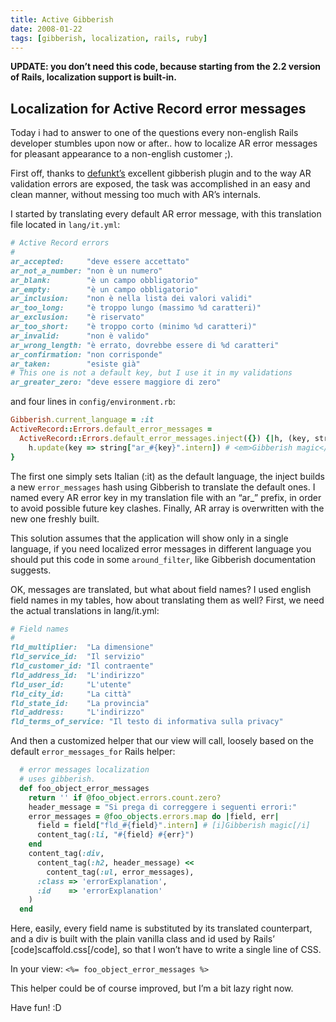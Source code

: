 ```yaml
---
title: Active Gibberish
date: 2008-01-22
tags: [gibberish, localization, rails, ruby]
---
```


**UPDATE: you don’t need this code, because starting from the 2.2 version of Rails, localization support is built-in.**

## Localization for Active Record error messages

Today i had to answer to one of the questions every non-english Rails developer
stumbles upon now or after.. how to localize AR error messages for pleasant
appearance to a non-english customer ;).

First off, thanks to [defunkt’s](http://errtheblog.com) excellent gibberish
plugin and to the way AR validation errors are exposed, the task was
accomplished in an easy and clean manner, without messing too much with AR’s
internals.

I started by translating every default AR error message, with this translation
file located in `lang/it.yml`:

```ruby
# Active Record errors
#
ar_accepted:     "deve essere accettato" 
ar_not_a_number: "non è un numero" 
ar_blank:        "è un campo obbligatorio" 
ar_empty:        "è un campo obbligatorio" 
ar_inclusion:    "non è nella lista dei valori validi" 
ar_too_long:     "è troppo lungo (massimo %d caratteri)" 
ar_exclusion:    "è riservato" 
ar_too_short:    "è troppo corto (minimo %d caratteri)" 
ar_invalid:      "non è valido" 
ar_wrong_length: "è errato, dovrebbe essere di %d caratteri" 
ar_confirmation: "non corrisponde" 
ar_taken:        "esiste già" 
# This one is not a default key, but I use it in my validations
ar_greater_zero: "deve essere maggiore di zero" 
```

and four lines in `config/environment.rb`:

```ruby
Gibberish.current_language = :it
ActiveRecord::Errors.default_error_messages =
  ActiveRecord::Errors.default_error_messages.inject({}) {|h, (key, string)|
    h.update(key => string["ar_#{key}".intern]) # <em>Gibberish magic</em>
}
```

The first one simply sets Italian (:it) as the default language, the inject
builds a new `error_messages` hash using Gibberish to translate the default ones.
I named every AR error key in my translation file with an “ar_” prefix, in
order to avoid possible future key clashes. Finally, AR array is overwritten
with the new one freshly built.

This solution assumes that the application will show only in a single language,
if you need localized error messages in different language you should put this
code in some `around_filter`, like Gibberish documentation suggests.

OK, messages are translated, but what about field names? I used english field
names in my tables, how about translating them as well? First, we need the
actual translations in lang/it.yml:

```ruby
# Field names
#
fld_multiplier:  "La dimensione" 
fld_service_id:  "Il servizio" 
fld_customer_id: "Il contraente" 
fld_address_id:  "L'indirizzo" 
fld_user_id:     "L'utente" 
fld_city_id:     "La città" 
fld_state_id:    "La provincia" 
fld_address:     "L'indirizzo" 
fld_terms_of_service: "Il testo di informativa sulla privacy" 
```

And then a customized helper that our view will call, loosely based on the
default `error_messages_for` Rails helper:


```ruby
  # error messages localization
  # uses gibberish.
  def foo_object_error_messages
    return '' if @foo_object.errors.count.zero?
    header_message = "Si prega di correggere i seguenti errori:" 
    error_messages = @foo_objects.errors.map do |field, err|
      field = field["fld_#{field}".intern] # [i]Gibberish magic[/i]
      content_tag(:li, "#{field} #{err}")
    end 
    content_tag(:div,
      content_tag(:h2, header_message) <<
        content_tag(:ul, error_messages),
      :class => 'errorExplanation',
      :id    => 'errorExplanation'
    )   
  end 
```

Here, easily, every field name is substituted by its translated counterpart,
and a div is built with the plain vanilla class and id used by Rails’
[code]scaffold.css[/code], so that I won’t have to write a single line of CSS.

In your view: `<%= foo_object_error_messages %>`

This helper could be of course improved, but I’m a bit lazy right now.

Have fun! :D
